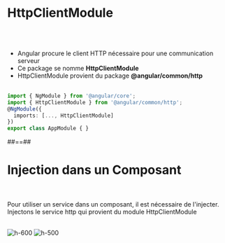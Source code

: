 <!-- .slide: class="with-code inconsolata" -->
# HttpClientModule
<br><br>

- Angular procure le client HTTP nécessaire pour une communication serveur
- Ce package se nomme <b>HttpClientModule</b>
- HttpClientModule provient du package <b>@angular/common/http</b>
<br><br>

```typescript
import { NgModule } from '@angular/core';
import { HttpClientModule } from '@angular/common/http';
@NgModule({
  imports: [..., HttpClientModule]  
})
export class AppModule { }
```
<!-- .element: class="big-code" -->

##==##
<!-- .slide -->
# Injection dans un Composant
<br><br>
Pour utiliser un service dans un composant, il est nécessaire de l'injecter.<br>
Injectons le service http qui provient du module HttpClientModule
<br><br>

![h-600](assets/images/school/serveur-communication/injection.png)
![h-500](assets/images/school/serveur-communication/injection_astuce.png)
